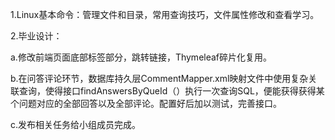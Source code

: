 1.Linux基本命令：管理文件和目录，常用查询技巧，文件属性修改和查看学习。

2.毕业设计：

a.修改前端页面底部标签部分，跳转链接，Thymeleaf碎片化复用。

b.在问答评论环节，数据库持久层CommentMapper.xml映射文件中使用复杂关联查询，使得接口findAnswersByQueId（）执行一次查询SQL，便能获得获得某个问题对应的全部回答以及全部评论。配置好后加以测试，完善接口。

c.发布相关任务给小组成员完成。